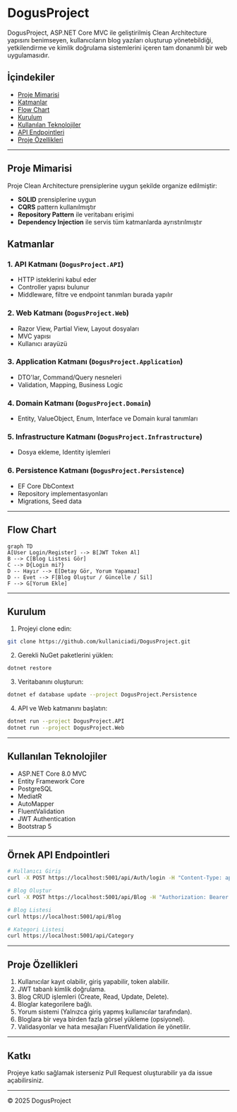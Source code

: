 # DogusProject

DogusProject, ASP.NET Core MVC ile geliştirilmiş Clean Architecture yapısını benimseyen, kullanıcıların blog yazıları oluşturup yönetebildiği, yetkilendirme ve kimlik doğrulama sistemlerini içeren tam donanımlı bir web uygulamasıdır. 

## İçindekiler
- [Proje Mimarisi](#proje-mimarisi)
- [Katmanlar](#katmanlar)
- [Flow Chart](#flow-chart)
- [Kurulum](#kurulum)
- [Kullanılan Teknolojiler](#kullanılan-teknolojiler)
- [API Endpointleri](#api-endpointleri)
- [Proje Özellikleri](#proje-özellikleri)

---

## Proje Mimarisi
Proje Clean Architecture prensiplerine uygun şekilde organize edilmiştir:
- **SOLID** prensiplerine uygun
- **CQRS** pattern kullanılmıştır
- **Repository Pattern** ile veritabanı erişimi
- **Dependency Injection** ile servis tüm katmanlarda ayrıstırılmıştır

## Katmanlar

### 1. API Katmanı (`DogusProject.API`)
- HTTP isteklerini kabul eder
- Controller yapısı bulunur
- Middleware, filtre ve endpoint tanımları burada yapılır

### 2. Web Katmanı (`DogusProject.Web`)
- Razor View, Partial View, Layout dosyaları
- MVC yapısı
- Kullanıcı arayüzü

### 3. Application Katmanı (`DogusProject.Application`)
- DTO'lar, Command/Query nesneleri
- Validation, Mapping, Business Logic

### 4. Domain Katmanı (`DogusProject.Domain`)
- Entity, ValueObject, Enum, Interface ve Domain kural tanımları

### 5. Infrastructure Katmanı (`DogusProject.Infrastructure`)
- Dosya ekleme, Identity işlemleri

### 6. Persistence Katmanı (`DogusProject.Persistence`)
- EF Core DbContext
- Repository implementasyonları
- Migrations, Seed data

---

## Flow Chart

```mermaid
graph TD
A[User Login/Register] --> B[JWT Token Al]
B --> C[Blog Listesi Gör]
C --> D{Login mi?}
D -- Hayır --> E[Detay Gör, Yorum Yapamaz]
D -- Evet --> F[Blog Oluştur / Güncelle / Sil]
F --> G[Yorum Ekle]
```

---

## Kurulum
1. Projeyi clone edin:
```bash
git clone https://github.com/kullaniciadi/DogusProject.git
```
2. Gerekli NuGet paketlerini yüklen:
```bash
dotnet restore
```
3. Veritabanını oluşturun:
```bash
dotnet ef database update --project DogusProject.Persistence
```
4. API ve Web katmanını başlatın:
```bash
dotnet run --project DogusProject.API
dotnet run --project DogusProject.Web
```

---

## Kullanılan Teknolojiler
- ASP.NET Core 8.0 MVC
- Entity Framework Core
- PostgreSQL
- MediatR
- AutoMapper
- FluentValidation
- JWT Authentication
- Bootstrap 5

---

## Örnek API Endpointleri
```bash
# Kullanıcı Giriş
curl -X POST https://localhost:5001/api/Auth/login -H "Content-Type: application/json" -d '{"email": "admin@example.com", "password": "string"}'

# Blog Oluştur
curl -X POST https://localhost:5001/api/Blog -H "Authorization: Bearer <token>" -H "Content-Type: application/json" -d '{"title":"Yeni Blog", "content": "içerik..."}'

# Blog Listesi
curl https://localhost:5001/api/Blog

# Kategori Listesi
curl https://localhost:5001/api/Category
```

---

## Proje Özellikleri
1. Kullanıcılar kayıt olabilir, giriş yapabilir, token alabilir.
2. JWT tabanlı kimlik doğrulama.
3. Blog CRUD işlemleri (Create, Read, Update, Delete).
4. Bloglar kategorilere bağlı.
5. Yorum sistemi (Yalnızca giriş yapmış kullanıcılar tarafından).
6. Bloglara bir veya birden fazla görsel yükleme (opsiyonel).
7. Validasyonlar ve hata mesajları FluentValidation ile yönetilir.

---

## Katkı
Projeye katkı sağlamak isterseniz Pull Request oluşturabilir ya da issue açabilirsiniz.

---

© 2025 DogusProject
